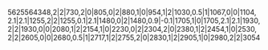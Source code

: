 5625564348,2|2|730,2|0|805,0|2|880,1|0|954,1|2|1030,0.5|1|1067,0|0|1104,2.1|2.1|1255,2|2|1255,0.1|2.1|1480,0|2|1480,0.9|-0.1|1705,1|0|1705,2.1|2.1|1930,2|2|1930,0|0|2080,1|2|2154,1|0|2230,0|2|2304,2|0|2380,1|2|2454,1|0|2530,2|2|2605,0|0|2680,0.5|1|2717,1|2|2755,2|0|2830,1|2|2905,1|0|2980,2|2|3054
